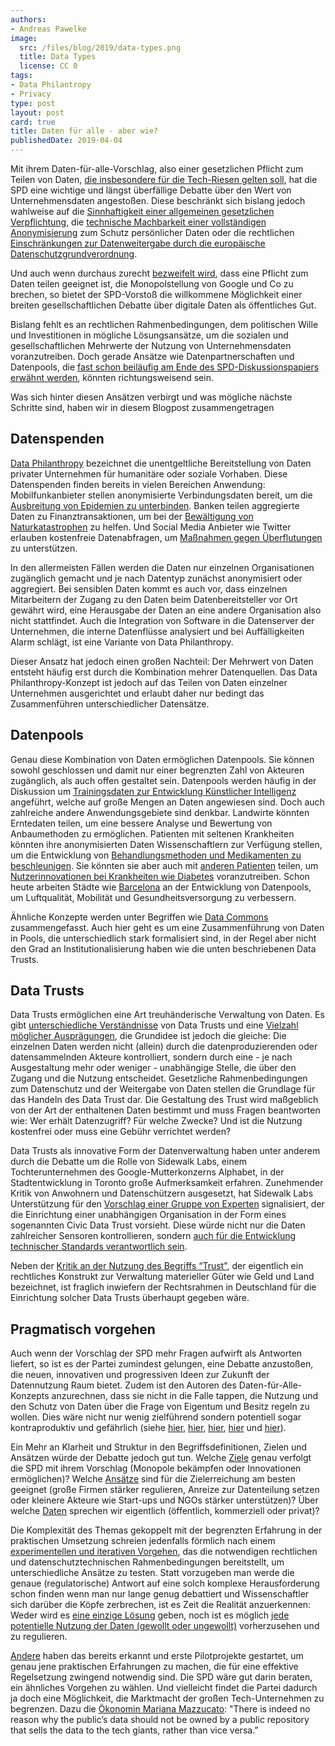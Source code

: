```yaml
---
authors:
- Andreas Pawelke
image:
  src: /files/blog/2019/data-types.png
  title: Data Types
  license: CC 0
tags:
- Data Philantropy
- Privacy
type: post
layout: post
card: true
title: Daten für alle - aber wie?
publishedDate: 2019-04-04
---
```


Mit ihrem Daten-für-alle-Vorschlag, also einer gesetzlichen Pflicht zum Teilen von Daten, [die insbesondere für die Tech-Riesen gelten soll](https://www.handelsblatt.com/meinung/gastbeitraege/gastkommentar-die-tech-riesen-des-silicon-valleys-gefaehrden-den-fairen-wettbewerb/22900656.html), hat die SPD eine wichtige und längst überfällige Debatte über den Wert von Unternehmensdaten angestoßen. Diese beschränkt sich bislang jedoch wahlweise auf die [Sinnhaftigkeit einer allgemeinen gesetzlichen Verpflichtung](https://twitter.com/St_Heumann/status/1101380946220208129), die [technische Machbarkeit einer vollständigen Anonymisierung](https://www.stiftung-nv.de/de/publikation/daten-fuer-alle-innovation-fuer-wenige) zum Schutz persönlicher Daten oder die rechtlichen [Einschränkungen zur Datenweitergabe durch die europäische Datenschutzgrundverordnung](https://www.gq-magazin.de/auto-technik/article/daten-fuer-alle-warum-die-digitale-enteignung-von-google-und-facebook-nichts-bringt).

Und auch wenn durchaus zurecht [bezweifelt wird](https://www.stiftung-nv.de/de/publikation/daten-fuer-alle-innovation-fuer-wenige), dass eine Pflicht zum Daten teilen geeignet ist, die Monopolstellung von Google und Co zu brechen, so bietet der SPD-Vorstoß die willkommene Möglichkeit einer breiten gesellschaftlichen Debatte über digitale Daten als öffentliches Gut.

Bislang fehlt es an rechtlichen Rahmenbedingungen, dem politischen Wille und Investitionen in mögliche Lösungsansätze, um die sozialen und gesellschaftlichen Mehrwerte der Nutzung von Unternehmensdaten voranzutreiben. Doch gerade Ansätze wie Datenpartnerschaften und Datenpools, die [fast schon beiläufig am Ende des SPD-Diskussionspapiers erwähnt werden](https://www.spd.de/fileadmin/Dokumente/Sonstiges/Daten_fuer_Alle.pdf), könnten richtungsweisend sein.

Was sich hinter diesen Ansätzen verbirgt und was mögliche nächste Schritte sind, haben wir in diesem Blogpost zusammengetragen

## Datenspenden

[Data Philanthropy](https://www.unglobalpulse.org/data-philanthropy-where-are-we-now) bezeichnet die unentgeltliche Bereitstellung von Daten privater Unternehmen für humanitäre oder soziale Vorhaben. Diese Datenspenden finden bereits in vielen Bereichen Anwendung: Mobilfunkanbieter stellen anonymisierte Verbindungsdaten bereit, um die [Ausbreitung von Epidemien zu unterbinden](http://www.flowminder.org/publications/using-mobile-phone-data-to-predict-the-spatial-spread-of-cholera). Banken teilen aggregierte Daten zu Finanztransaktionen, um bei der [Bewältigung von Naturkatastrophen](https://www.unglobalpulse.org/projects/using-financial-transaction-data-measure-economic-resilience-natural-disasters) zu helfen. Und Social Media Anbieter wie Twitter erlauben kostenfreie Datenabfragen, um [Maßnahmen gegen Überflutungen](https://blog.twitter.com/en_us/a/2014/helping-jakarta-track-flooding-in-real-time-to-save-more-lives.html) zu unterstützen.

In den allermeisten Fällen werden die Daten nur einzelnen Organisationen zugänglich gemacht und je nach Datentyp zunächst anonymisiert oder aggregiert. Bei sensiblen Daten kommt es auch vor, dass einzelnen Mitarbeitern der Zugang zu den Daten beim Datenbereitsteller vor Ort gewährt wird, eine Herausgabe der Daten an eine andere Organisation also nicht stattfindet. Auch die Integration von Software in die Datenserver der Unternehmen, die interne Datenflüsse analysiert und bei Auffälligkeiten Alarm schlägt, ist eine Variante von Data Philanthropy.

Dieser Ansatz hat jedoch einen großen Nachteil: Der Mehrwert von Daten entsteht häufig erst durch die Kombination mehrer Datenquellen. Das Data Philanthropy-Konzept ist jedoch auf das Teilen von Daten einzelner Unternehmen ausgerichtet und erlaubt daher nur bedingt das Zusammenführen unterschiedlicher Datensätze.

## Datenpools
Genau diese Kombination von Daten ermöglichen Datenpools. Sie können sowohl geschlossen und damit nur einer begrenzten Zahl von Akteuren zugänglich, als auch offen gestaltet sein. Datenpools werden häufig in der Diskussion um [Trainingsdaten zur Entwicklung Künstlicher Intelligenz](https://www.gq-magazin.de/auto-technik/article/daten-fuer-alle-warum-die-digitale-enteignung-von-google-und-facebook-nichts-bringt) angeführt, welche auf große Mengen an Daten angewiesen sind. Doch auch zahlreiche andere Anwendungsgebiete sind denkbar. Landwirte könnten Erntedaten teilen, um eine bessere Analyse und Bewertung von Anbaumethoden zu ermöglichen. Patienten mit seltenen Krankheiten könnten ihre anonymisierten Daten Wissenschaftlern zur Verfügung stellen, um die Entwicklung von [Behandlungsmethoden und Medikamenten zu beschleunigen](https://www.midata.coop). Sie könnten sie aber auch mit [anderen Patienten](https://www.saluscoop.org/) teilen, um [Nutzerinnovationen bei Krankheiten wie Diabetes](https://www.theguardian.com/lifeandstyle/2018/jul/20/diabetes-experience-i-built-my-own-pancreas) voranzutreiben. Schon heute arbeiten Städte wie [Barcelona](https://www.theguardian.com/commentisfree/2018/apr/05/data-valuable-citizens-silicon-valley-barcelona) an der Entwicklung von Datenpools, um Luftqualität, Mobilität und Gesundheitsversorgung zu verbessern. 

Ähnliche Konzepte werden unter Begriffen wie [Data Commons](https://medium.com/berkman-klein-center/data-commons-version-1-0-a-framework-to-build-toward-ai-for-good-73414d7e72be) zusammengefasst. Auch hier geht es um eine Zusammenführung von Daten in Pools, die unterschiedlich stark formalisiert sind, in der Regel aber nicht den Grad an Institutionalisierung haben wie die unten beschriebenen Data Trusts.

## Data Trusts
Data Trusts ermöglichen eine Art treuhänderische Verwaltung von Daten. Es gibt [unterschiedliche Verständnisse](https://theodi.org/article/what-is-a-data-trust/) von Data Trusts und eine [Vielzahl möglicher Ausprägungen](https://www.nesta.org.uk/blog/new-ecosystem-trust/), die Grundidee ist jedoch die gleiche: Die einzelnen Daten werden nicht (allein) durch die datenproduzierenden oder datensammelnden Akteure kontrolliert, sondern durch eine - je nach Ausgestaltung mehr oder weniger - unabhängige Stelle, die über den Zugang und die Nutzung entscheidet. Gesetzliche Rahmenbedingungen zum Datenschutz und der Weitergabe von Daten stellen die Grundlage für das Handeln des Data Trust dar. Die Gestaltung des Trust wird maßgeblich von der Art der enthaltenen Daten bestimmt und muss Fragen beantworten wie: Wer erhält Datenzugriff? Für welche Zwecke? Und ist die Nutzung kostenfrei oder muss eine Gebühr verrichtet werden?

Data Trusts als innovative Form der Datenverwaltung haben unter anderem durch die Debatte um die Rolle von Sidewalk Labs, einem Tochterunternehmen des Google-Mutterkonzerns Alphabet, in der Stadtentwicklung in Toronto große Aufmerksamkeit erfahren. Zunehmender Kritik von Anwohnern und Datenschützern ausgesetzt, hat Sidewalk Labs Unterstützung für den [Vorschlag einer Gruppe von Experten](https://marsdd.gitbook.io/datatrust/in-a-nutshell) signalisiert, der die Einrichtung einer unabhängigen Organisation in der Form eines sogenannten Civic Data Trust vorsieht. Diese würde nicht nur die Daten zahlreicher Sensoren kontrollieren, sondern [auch für die Entwicklung technischer Standards verantwortlich sein](https://www.thestar.com/opinion/contributors/2019/02/28/secure-torontos-smart-neighbourhood-in-a-trust.html).

Neben der [Kritik an der Nutzung des Begriffs “Trust"](https://twitter.com/Morchickit/status/1110172135929069570), der eigentlich ein rechtliches Konstrukt zur Verwaltung materieller Güter wie Geld und Land bezeichnet, ist fraglich inwiefern der Rechtsrahmen in Deutschland für die Einrichtung solcher Data Trusts überhaupt gegeben wäre.

## Pragmatisch vorgehen
Auch wenn der Vorschlag der SPD mehr Fragen aufwirft als Antworten liefert, so ist es der Partei zumindest gelungen, eine Debatte anzustoßen, die neuen, innovativen und progressiven Ideen zur Zukunft der Datennutzung Raum bietet. Zudem ist den Autoren des Daten-für-Alle-Konzepts anzurechnen, dass sie nicht in die Falle tappen, die Nutzung und den Schutz von Daten über die Frage von Eigentum und Besitz regeln zu wollen. Dies wäre nicht nur wenig zielführend sondern potentiell sogar kontraproduktiv und gefährlich (siehe [hier](https://www.technologyreview.com/s/612588/its-time-for-a-bill-of-data-rights/), [hier](https://www.nesta.org.uk/blog/new-ecosystem-trust/), [hier](https://www.bennettinstitute.cam.ac.uk/blog/new-oil-real-value-data/), [hier](https://theodi.org/article/furman-review-access-to-data-is-a-new-tool-against-monopoly/) und [hier](https://papers.ssrn.com/sol3/papers.cfm?abstract_id=3265315)).

Ein Mehr an Klarheit und Struktur in den Begriffsdefinitionen, Zielen und Ansätzen würde der Debatte jedoch gut tun. Welche [Ziele](https://www.vorwaerts.de/artikel/daten-alle-gesetz-mutiger-neuer-ansatz) genau verfolgt die SPD mit ihrem Vorschlag (Monopole bekämpfen oder Innovationen ermöglichen)? Welche [Ansätze](https://openpolicy.blog.gov.uk/2017/09/22/designing-policy/) sind für die Zielerreichung am besten geeignet (große Firmen stärker regulieren, Anreize zur Datenteilung setzen oder kleinere Akteure wie Start-ups und NGOs stärker unterstützen)? Über welche [Daten](https://theodi.org/about-the-odi/the-data-spectrum/) sprechen wir eigentlich (öffentlich, kommerziell oder privat)?

Die Komplexität des Themas gekoppelt mit der begrenzten Erfahrung in der praktischen Umsetzung schreien jedenfalls förmlich nach einem [experimentellen und iterativen Vorgehen](https://www.nesta.org.uk/feature/innovation-methods/anticipatory-regulation/), das die notwendigen rechtlichen und datenschutztechnischen Rahmenbedingungen bereitstellt, um unterschiedliche Ansätze zu testen. Statt vorzugeben man werde die genaue (regulatorische) Antwort auf eine solch komplexe Herausforderung schon finden wenn man nur lange genug debattiert und Wissenschaftler sich darüber die Köpfe zerbrechen, ist es Zeit die Realität anzuerkennen: Weder wird es [eine einzige Lösung](https://www.cigionline.org/articles/reclaiming-data-trusts) geben, noch ist es möglich [jede potentielle Nutzung der Daten (gewollt oder ungewollt)](https://www.thestar.com/opinion/contributors/2019/02/28/secure-torontos-smart-neighbourhood-in-a-trust.html) vorherzusehen und zu regulieren.

[Andere](https://www.gov.uk/government/news/digital-revolution-to-use-the-power-of-data-to-combat-illegal-wildlife-trade-and-reduce-food-waste) haben das bereits erkannt und erste Pilotprojekte gestartet, um genau jene praktischen Erfahrungen zu machen, die für eine effektive Regelsetzung zwingend notwendig sind. Die SPD wäre gut darin beraten, ein ähnliches Vorgehen zu wählen. Und vielleicht findet die Partei dadurch ja doch eine Möglichkeit, die Marktmacht der großen Tech-Unternehmen zu begrenzen. Dazu die [Ökonomin Mariana Mazzucato](https://www.technologyreview.com/s/611489/lets-make-private-data-into-a-public-good/%0A): "There is indeed no reason why the public’s data should not be owned by a public repository that sells the data to the tech giants, rather than vice versa.”